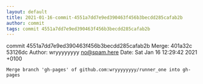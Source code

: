 ```yaml
---
layout: default
title: 2021-01-16-commit-4551a7dd7e9ed390463f456b3becdd285cafab2b
author: commit
tags: commit 4551a7dd7e9ed390463f456b3becdd285cafab2b
---
```


commit 4551a7dd7e9ed390463f456b3becdd285cafab2b
Merge: 401a32c 53126dc
Author: wryyyyyyyy <no@spam.here>
Date:   Sat Jan 16 12:29:42 2021 +0100

    Merge branch 'gh-pages' of github.com:wryyyyyyyy/runner_one into gh-pages
